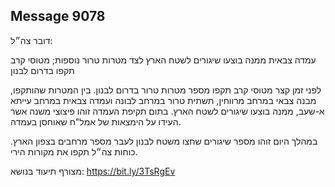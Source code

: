 ## Message 9078

דובר צה״ל:

עמדה צבאית ממנה בוצעו שיגורים לשטח הארץ לצד מטרות טרור נוספות; מטוסי קרב תקפו בדרום לבנון

לפני זמן קצר מטוסי קרב תקפו מספר מטרות טרור בדרום לבנון.
בין המטרות שהותקפו, מבנה צבאי במרחב מרווחין, תשתית טרור במרחב לבונה ועמדה צבאית במרחב עייתא א-שעב, ממנה בוצעו שיגורים לשטח הארץ. בתום תקיפת העמדה זוהו פיצוצי משנה אשר העידו על הימצאות של אמל"ח שאוחסן בעמדה.

במהלך היום זוהו מספר שיגורים שחצו משטח לבנון לעבר מספר מרחבים בצפון הארץ.
כוחות צה״ל תקפו את מקורות הירי.

מצורף תיעוד בנושא: https://bit.ly/3TsRgEv

